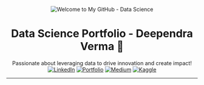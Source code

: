 <p align="center">
  <img src="URL_OF_YOUR_BLINKING_GIF" alt="Welcome to My GitHub - Data Science">
</p>

<h1 align="center">
  <b>Data Science Portfolio - Deependra Verma</b> 🌟
</h1>

<p align="center">
  Passionate about leveraging data to drive innovation and create impact! <br>
  <a href="https://www.linkedin.com/in/deependra-verma-284668146/"><img src="https://img.shields.io/badge/LinkedIn--_.svg?style=social&logo=linkedin" alt="LinkedIn"></a>
  <a href="https://deependradatascience-productportfolio.netlify.app/"><img src="https://img.shields.io/badge/Portfolio--_.svg?style=social&logo=appveyor" alt="Portfolio"></a>
  <a href="https://medium.com/@deependra.verma00"><img src="https://img.shields.io/badge/Medium--_.svg?style=social&logo=medium" alt="Medium"></a>
  <a href="https://www.kaggle.com/deependraverma13"><img src="https://img.shields.io/badge/Kaggle--_.svg?style=social&logo=kaggle" alt="Kaggle"></a>
</p>

---


